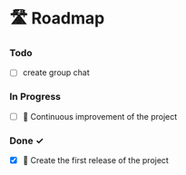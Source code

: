 # 🛣️ Roadmap

### Todo

- [ ] create group chat

### In Progress

- [ ] 🔄 Continuous improvement of the project

### Done ✓

- [x] 🥇 Create the first release of the project
